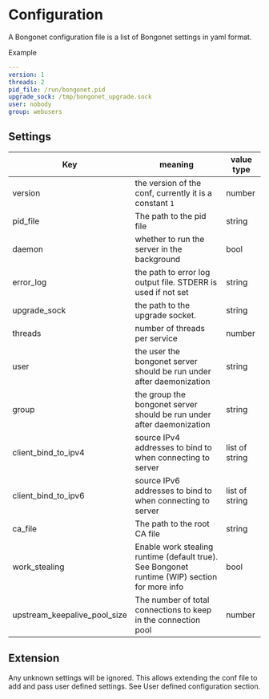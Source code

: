# Configuration

A Bongonet configuration file is a list of Bongonet settings in yaml format.

Example

```yaml
---
version: 1
threads: 2
pid_file: /run/bongonet.pid
upgrade_sock: /tmp/bongonet_upgrade.sock
user: nobody
group: webusers
```

## Settings

| Key                          | meaning                                                                                       | value type     |
| ---------------------------- | --------------------------------------------------------------------------------------------- | -------------- |
| version                      | the version of the conf, currently it is a constant `1`                                       | number         |
| pid_file                     | The path to the pid file                                                                      | string         |
| daemon                       | whether to run the server in the background                                                   | bool           |
| error_log                    | the path to error log output file. STDERR is used if not set                                  | string         |
| upgrade_sock                 | the path to the upgrade socket.                                                               | string         |
| threads                      | number of threads per service                                                                 | number         |
| user                         | the user the bongonet server should be run under after daemonization                          | string         |
| group                        | the group the bongonet server should be run under after daemonization                         | string         |
| client_bind_to_ipv4          | source IPv4 addresses to bind to when connecting to server                                    | list of string |
| client_bind_to_ipv6          | source IPv6 addresses to bind to when connecting to server                                    | list of string |
| ca_file                      | The path to the root CA file                                                                  | string         |
| work_stealing                | Enable work stealing runtime (default true). See Bongonet runtime (WIP) section for more info | bool           |
| upstream_keepalive_pool_size | The number of total connections to keep in the connection pool                                | number         |

## Extension

Any unknown settings will be ignored. This allows extending the conf file to add and pass user defined settings. See User defined configuration section.
